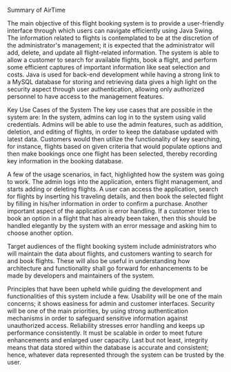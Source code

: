 Summary of AirTime

The main objective of this flight booking system is to provide a user-friendly interface through which users can navigate efficiently using Java Swing. The information related to flights is contemplated to be at the discretion of the administrator's management; it is expected that the administrator will add, delete, and update all flight-related information. The system is able to allow a customer to search for available flights, book a flight, and perform some efficient captures of important information like seat selection and costs. Java is used for back-end development while having a strong link to a MySQL database for storing and retrieving data gives a high light on the security aspect through user authentication, allowing only authorized personnel to have access to the management features.

Key Use Cases of the System The key use cases that are possible in the system are: In the system, admins can log in to the system using valid credentials. Admins will be able to use the admin features, such as addition, deletion, and editing of flights, in order to keep the database updated with latest data. Customers would then utilize the functionality of key searching, for instance, flights based on given criteria that would populate options and then make bookings once one flight has been selected, thereby recording key information in the booking database.

A few of the usage scenarios, in fact, highlighted how the system was going to work. The admin logs into the application, enters flight management, and starts adding or deleting flights. A user can access the application, search for flights by inserting his traveling details, and then book the selected flight by filling in his/her information in order to confirm a purchase. Another important aspect of the application is error handling. If a customer tries to book an option in a flight that has already been taken, then this should be handled elegantly by the system with an error message and asking him to choose another option.

Target audiences of the flight booking system include administrators who will maintain the data about flights, and customers wanting to search for and book flights. These will also be useful in understanding how architecture and functionality shall go forward for enhancements to be made by developers and maintainers of the system.

Principles that have been upheld while guiding the development and functionalities of this system include a few. Usability will be one of the main concerns; it shows easiness for admin and customer interfaces. Security will be one of the main priorities, by using strong authentication mechanisms in order to safeguard sensitive information against unauthorized access. Reliability stresses error handling and keeps up performance consistently. It must be scalable in order to meet future enhancements and enlarged user capacity. Last but not least, integrity means that data stored within the database is accurate and consistent; hence, whatever data represented through the system can be trusted by the user.
